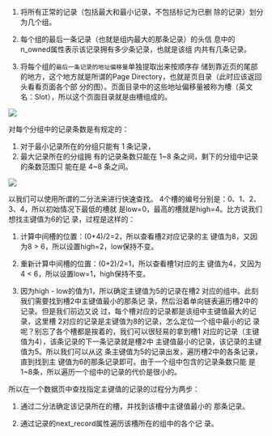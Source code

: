 1. 将所有正常的记录（包括最⼤和最⼩记录，不包括标记为已删 除的记录）划分为⼏个组。

2. 每个组的最后⼀条记录（也就是组内最⼤的那条记录）的头信 息中的n_owned属性表示该记录拥有多少条记录，也就是该组 内共有⼏条记录。

3. 将每个组的`最后⼀条记录的地址偏移量`单独提取出来按顺序存 储到靠近⻚的尾部的地⽅，这个地⽅就是所谓的Page Directory，也就是⻚⽬录（此时应该返回头看看⻚⾯各个部 分的图）。⻚⾯⽬录中的这些地址偏移量被称为槽（英⽂ 名：Slot），所以这个⻚⾯⽬录就是由槽组成的。



![](https://youpaiyun.zongqilive.cn/image/20200901110940.png)

对每个分组中的记录条数是有规定的：

1. 对于最⼩记录所在的分组只能有 1 条记录，
2. 最⼤记录所在的分组拥 有的记录条数只能在 1~8 条之间，剩下的分组中记录的条数范围只 能在是 4~8 条之间。



![](https://youpaiyun.zongqilive.cn/image/20200901111729.png)



以我们可以使⽤所谓的⼆分法来进⾏快速查找。 4个槽的编号分别是：0、1、2、3、4，所以初始情况下最低的槽就 是low=0，最⾼的槽就是high=4。⽐⽅说我们想找主键值为6的记 录，过程是这样的：

1. 计算中间槽的位置：(0+4)/2=2，所以查看槽2对应记录的主 键值为8，⼜因为8 > 6，所以设置high=2，low保持不变。

2. 重新计算中间槽的位置：(0+2)/2=1，所以查看槽1对应的主 键值为4，⼜因为4 < 6，所以设置low=1，high保持不变。

3. 因为high - low的值为1，所以确定主键值为5的记录在槽2 对应的组中。此刻我们需要找到槽2中主键值最⼩的那条记 录，然后沿着单向链表遍历槽2中的记录。但是我们前边⼜说 过，每个槽对应的记录都是该组中主键值最⼤的记录，这⾥槽 2对应的记录是主键值为8的记录，怎么定位⼀个组中最⼩的记 录呢？别忘了各个槽都是挨着的，我们可以很轻易的拿到槽1 对应的记录（主键值为4），该条记录的下⼀条记录就是槽2中 主键值最⼩的记录，该记录的主键值为5。所以我们可以从这 条主键值为5的记录出发，遍历槽2中的各条记录，直到找到主 键值为6的那条记录即可。由于⼀个组中包含的记录条数只能 是1~8条，所以遍历⼀个组中的记录的代价是很⼩的。



所以在⼀个数据⻚中查找指定主键值的记录的过程分为两步：

1. 通过⼆分法确定该记录所在的槽，并找到该槽中主键值最小的 那条记录。

2. 通过记录的next_record属性遍历该槽所在的组中的各个记 录。









































































